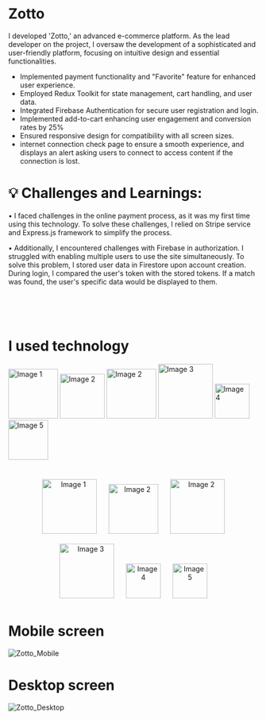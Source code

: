 # <span>Zotto</span>

I developed 'Zotto,' an advanced e-commerce platform. As the lead developer on the project, I oversaw the development of a sophisticated and user-friendly platform, focusing on intuitive design and essential functionalities.


- Implemented payment functionality and "Favorite" feature for enhanced user experience.
- Employed Redux Toolkit for state management, cart handling, and user data.
- Integrated Firebase Authentication for secure user registration and login.
- Implemented add-to-cart  enhancing user engagement and conversion rates by 25%
- Ensured responsive design for compatibility with all screen sizes.
- internet connection check page to ensure a smooth experience, and displays an alert asking users to connect to access content if the connection is lost.
  

# 💡 Challenges and Learnings:

• I faced challenges in the online payment process, as it was my first time using this technology. To solve these challenges, I relied on Stripe service and Express.js framework to simplify the process.

• Additionally, I encountered challenges with Firebase in authorization. I struggled with enabling multiple users to use the site simultaneously. To solve this problem, I stored user data in Firestore upon account creation. During login, I compared the user's token with the stored tokens. If a match was found, the user's specific data would be displayed to them.

<br/>
<br/>
<br/>

# I used technology

<img src="https://github.com/AhhmedJamal/Zotto_store/assets/81833844/8451f219-0975-49f0-b7c4-ce2c3a32af6d" alt="Image 1" style="width: 100px;">
<img src="https://github.com/AhhmedJamal/Zotto_store/assets/81833844/3217f0fd-f64e-49b2-a5bf-6416bfe114d3" alt="Image 2" style="width: 90px;">
<img src="https://github.com/AhhmedJamal/Zotto_store/assets/81833844/50c3e818-b1ab-42ae-8fac-b31990e81d86" alt="Image 2" style="width: 100px;">
<img src="https://github.com/AhhmedJamal/Zotto_store/assets/81833844/fc145b03-a8bf-4d6c-b517-ebd58e6a8ede" alt="Image 3" style="width: 110px;">  
<img src="https://github.com/AhhmedJamal/Zotto_store/assets/81833844/c086358a-ed2f-4ff7-9352-43f636e39992" alt="Image 4" style="width: 70px;"> 
<img src="https://github.com/AhhmedJamal/Zotto_store/assets/81833844/b90adb54-2174-4962-93d0-5c49ea2f885a" alt="Image 5" style="width: 80px;">

##

<center>
    <img src="https://github.com/AhhmedJamal/Zotto_store/assets/81833844/1b5851d9-ae79-47f9-89fa-843a51850654" alt="Image 1" style="width: 110px; margin: 10px;">
    <img src="https://github.com/AhhmedJamal/Zotto_store/assets/81833844/3217f0fd-f64e-49b2-a5bf-6416bfe114d3" alt="Image 2" style="width: 100px; margin: 10px;">
    <img src="https://github.com/AhhmedJamal/Zotto_store/assets/81833844/50c3e818-b1ab-42ae-8fac-b31990e81d86" alt="Image 2" style="width: 110px; margin: 10px;">
    <img src="https://github.com/AhhmedJamal/Zotto_store/assets/81833844/fc145b03-a8bf-4d6c-b517-ebd58e6a8ede" alt="Image 3" style="width: 110px; margin: 10px;">
    <img src="https://github.com/AhhmedJamal/Zotto_store/assets/81833844/c086358a-ed2f-4ff7-9352-43f636e39992" alt="Image 4" style="width: 70px; margin: 10px;">
    <img src="https://github.com/AhhmedJamal/Zotto_store/assets/81833844/b90adb54-2174-4962-93d0-5c49ea2f885a" alt="Image 5" style="width: 70px; margin: 10px;">
</center>



# Mobile screen
![Zotto_Mobile](https://github.com/AhhmedJamal/Zotto_store/assets/81833844/aa465786-97f6-4aea-b304-b177a7e08a51)

# Desktop screen
![Zotto_Desktop](https://github.com/AhhmedJamal/Zotto_store/assets/81833844/005e23bc-9af5-4e1e-97d4-c8ae6955e1ef)


